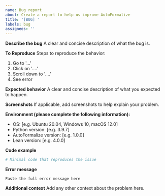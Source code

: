 ```yaml
---
name: Bug report
about: Create a report to help us improve AutoFormalize
title: '[BUG] '
labels: bug
assignees: ''
---
```


**Describe the bug**
A clear and concise description of what the bug is.

**To Reproduce**
Steps to reproduce the behavior:
1. Go to '...'
2. Click on '....'
3. Scroll down to '....'
4. See error

**Expected behavior**
A clear and concise description of what you expected to happen.

**Screenshots**
If applicable, add screenshots to help explain your problem.

**Environment (please complete the following information):**
 - OS: [e.g. Ubuntu 20.04, Windows 10, macOS 12.0]
 - Python version: [e.g. 3.9.7]
 - AutoFormalize version: [e.g. 1.0.0]
 - Lean version: [e.g. 4.0.0]

**Code example**
```python
# Minimal code that reproduces the issue
```

**Error message**
```
Paste the full error message here
```

**Additional context**
Add any other context about the problem here.
